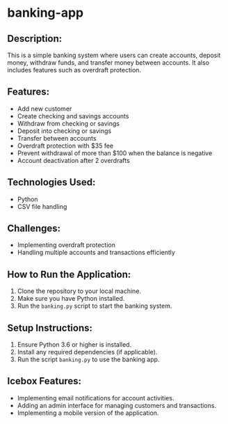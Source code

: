 # banking-app

## Description:
This is a simple banking system where users can create accounts, deposit money, withdraw funds, and transfer money between accounts. It also includes features such as overdraft protection.

## Features:
- Add new customer
- Create checking and savings accounts
- Withdraw from checking or savings
- Deposit into checking or savings
- Transfer between accounts
- Overdraft protection with $35 fee
- Prevent withdrawal of more than $100 when the balance is negative
- Account deactivation after 2 overdrafts

## Technologies Used:
- Python
- CSV file handling

## Challenges:
- Implementing overdraft protection
- Handling multiple accounts and transactions efficiently 

## How to Run the Application:
1. Clone the repository to your local machine.
2. Make sure you have Python installed.
3. Run the `banking.py` script to start the banking system.

## Setup Instructions:
1. Ensure Python 3.6 or higher is installed.
2. Install any required dependencies (if applicable).
3. Run the script `banking.py` to use the banking app.

## Icebox Features:
- Implementing email notifications for account activities.
- Adding an admin interface for managing customers and transactions.
- Implementing a mobile version of the application.
